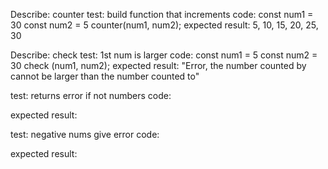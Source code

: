 Describe: counter
test: build function that increments
code:
const num1 = 30
const num2 = 5
counter(num1, num2);
expected result: 5, 10, 15, 20, 25, 30

Describe: check
test: 1st num is larger
code:
const num1 = 5
const num2 = 30
check (num1, num2);
expected result: "Error, the number counted by cannot be larger than the number counted to"


test: returns error if not numbers
code:

expected result: 


test: negative nums give error
code:

expected result: 


